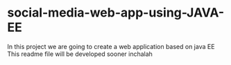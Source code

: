 # social-media-web-app-using-JAVA-EE
In this project we are going to create a web application based on java EE
This readme file will be developed sooner inchalah
